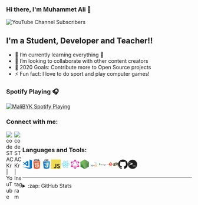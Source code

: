 ### Hi there, I'm Muhammet Ali 👋

![YouTube Channel Subscribers](https://img.shields.io/youtube/channel/subscribers/UC-xlQoCzQpATClQV5b1Dpiw?color=FF0000&label=Developer%20BOx&logo=Youtube&style=for-the-badge)

## I'm a Student, Developer and Teacher!!

- 🌱 I’m currently learning everything 🤣
- 👯 I’m looking to collaborate with other content creators
- 🥅 2020 Goals: Contribute more to Open Source projects
- ⚡ Fun fact: I love to do sport and play computer games!

### Spotify Playing 🎧

[<img src="https://now-playing-malibyk.vercel.app/api/spotify-playing" alt="MaliBYK Spotify Playing" width="350" />](https://open.spotify.com/user/3k13waonz2qf8czeny3d1gnv2?si=5e2bz5X9R2mWeEb0IYlxUw)

### Connect with me:

[<img align="left" alt="codeSTACKr | YouTube" width="22px" src="https://cdn.jsdelivr.net/npm/simple-icons@v3/icons/youtube.svg" />][youtube]
[<img align="left" alt="codeSTACKr | Instagram" width="22px" src="https://cdn.jsdelivr.net/npm/simple-icons@v3/icons/instagram.svg" />][instagram]

<br />

### Languages and Tools:

[<img align="left" alt="Visual Studio Code" width="26px" src="https://raw.githubusercontent.com/github/explore/80688e429a7d4ef2fca1e82350fe8e3517d3494d/topics/visual-studio-code/visual-studio-code.png" />][webdevplaylist]
[<img align="left" alt="HTML5" width="26px" src="https://raw.githubusercontent.com/github/explore/80688e429a7d4ef2fca1e82350fe8e3517d3494d/topics/html/html.png" />][webdevplaylist]
[<img align="left" alt="CSS3" width="26px" src="https://raw.githubusercontent.com/github/explore/80688e429a7d4ef2fca1e82350fe8e3517d3494d/topics/css/css.png" />][cssplaylist]
[<img align="left" alt="JavaScript" width="26px" src="https://raw.githubusercontent.com/github/explore/80688e429a7d4ef2fca1e82350fe8e3517d3494d/topics/javascript/javascript.png" />][jsplaylist]
[<img align="left" alt="React" width="26px" src="https://raw.githubusercontent.com/github/explore/80688e429a7d4ef2fca1e82350fe8e3517d3494d/topics/react/react.png" />][reactplaylist]
[<img align="left" alt="GraphQL" width="26px" src="https://raw.githubusercontent.com/github/explore/80688e429a7d4ef2fca1e82350fe8e3517d3494d/topics/graphql/graphql.png" />][webdevplaylist]
[<img align="left" alt="Node.js" width="26px" src="https://raw.githubusercontent.com/github/explore/80688e429a7d4ef2fca1e82350fe8e3517d3494d/topics/nodejs/nodejs.png" />][webdevplaylist]
[<img align="left" alt="MySQL" width="26px" src="https://raw.githubusercontent.com/github/explore/80688e429a7d4ef2fca1e82350fe8e3517d3494d/topics/mysql/mysql.png" />][webdevplaylist]
[<img align="left" alt="MongoDB" width="26px" src="https://raw.githubusercontent.com/github/explore/80688e429a7d4ef2fca1e82350fe8e3517d3494d/topics/mongodb/mongodb.png" />][webdevplaylist]
[<img align="left" alt="Git" width="26px" src="https://raw.githubusercontent.com/github/explore/80688e429a7d4ef2fca1e82350fe8e3517d3494d/topics/git/git.png" />][webdevplaylist]
[<img align="left" alt="GitHub" width="26px" src="https://raw.githubusercontent.com/github/explore/78df643247d429f6cc873026c0622819ad797942/topics/github/github.png" />][webdevplaylist]
[<img align="left" alt="Terminal" width="26px" src="https://raw.githubusercontent.com/github/explore/80688e429a7d4ef2fca1e82350fe8e3517d3494d/topics/terminal/terminal.png" />][webdevplaylist]

<br />
<br />

---


<details>
  <summary>:zap: GitHub Stats</summary>
  
  <img align="left" alt="codeSTACKr's GitHub Stats" src="https://github-readme-stats.vercel.app/api?username=malibyk&&show_icons=true&title_color=ffffff&icon_color=bb2acf&text_color=daf7dc&bg_color=151515" />

  

</details>

[website]: https://codeSTACKr.com
[youtube]: https://www.youtube.com/channel/UC-xlQoCzQpATClQV5b1Dpiw
[instagram]: https://instagram.com/mali_baykus
[webdevplaylist]: https://www.youtube.com/playlist?list=PL08fNrw-l9M27ihmbbItqZf3jY5dMwKX_
[jsplaylist]: https://www.youtube.com/playlist?list=PL08fNrw-l9M27ihmbbItqZf3jY5dMwKX_
[cssplaylist]: https://www.youtube.com/playlist?list=PL08fNrw-l9M2w03jMeRN_se5OLvR_RwRH
[reactplaylist]: https://www.youtube.com/playlist?list=PL08fNrw-l9M27ihmbbItqZf3jY5dMwKX_
